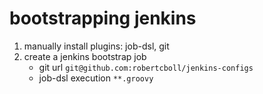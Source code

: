 # bootstrapping jenkins

1. manually install plugins: job-dsl, git
2. create a jenkins bootstrap job
	* git url `git@github.com:robertcboll/jenkins-configs`
	* job-dsl execution `**.groovy`
